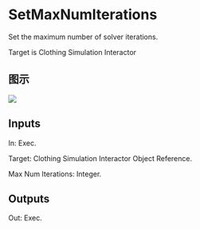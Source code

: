 # SetMaxNumIterations

Set the maximum number of solver iterations.

Target is Clothing Simulation Interactor

## 图示

![]($-20221218-18182369.png)

## Inputs

In: Exec.

Target: Clothing Simulation Interactor Object Reference.

Max Num Iterations: Integer.  

## Outputs

Out: Exec.

